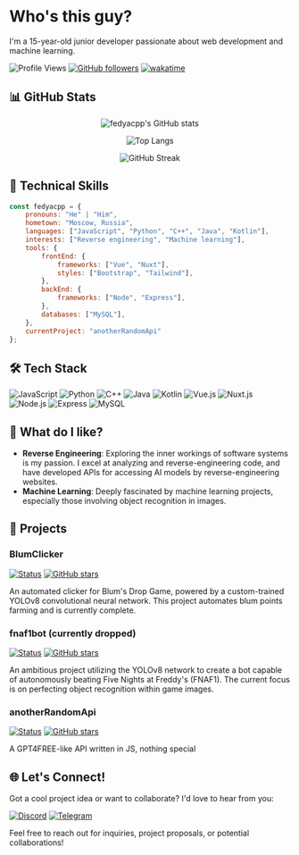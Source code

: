 # Who's this guy?

I'm a 15-year-old junior developer passionate about web development and machine learning.

![Profile Views](https://komarev.com/ghpvc/?username=fedyacpp&color=blueviolet)
[![GitHub followers](https://img.shields.io/github/followers/fedyacpp?label=Follow&style=social)](https://github.com/fedyacpp)
[![wakatime](https://wakatime.com/badge/user/018c9a3a-6f1b-4d4f-8e93-f8e0c2c39b4b.svg)](https://wakatime.com/@018c9a3a-6f1b-4d4f-8e93-f8e0c2c39b4b)

## 📊 GitHub Stats

<p align="center">
  <img src="https://github-readme-stats.vercel.app/api?username=fedyacpp&show_icons=true&theme=radical" alt="fedyacpp's GitHub stats" />
</p>

<p align="center">
  <img src="https://github-readme-stats.vercel.app/api/top-langs/?username=fedyacpp&layout=compact&theme=radical" alt="Top Langs" />
</p>

<p align="center">
  <img src="https://github-readme-streak-stats.herokuapp.com/?user=fedyacpp&theme=radical" alt="GitHub Streak" />
</p>

## 🚀 Technical Skills

```js
const fedyacpp = {
    pronouns: "He" | "Him",
    hometown: "Moscow, Russia",
    languages: ["JavaScript", "Python", "C++", "Java", "Kotlin"],
    interests: ["Reverse engineering", "Machine learning"],
    tools: {
        frontEnd: {
            frameworks: ["Vue", "Nuxt"],
            styles: ["Bootstrap", "Tailwind"],
        },
        backEnd: {
            frameworks: ["Node", "Express"],
        },
        databases: ["MySQL"],
    },
    currentProject: "anotherRandomApi"
};
```

## 🛠️ Tech Stack

![JavaScript](https://img.shields.io/badge/-JavaScript-F7DF1E?style=flat-square&logo=javascript&logoColor=black)
![Python](https://img.shields.io/badge/-Python-3776AB?style=flat-square&logo=Python&logoColor=white)
![C++](https://img.shields.io/badge/-C++-00599C?style=flat-square&logo=c%2B%2B&logoColor=white)
![Java](https://img.shields.io/badge/-Java-007396?style=flat-square&logo=java&logoColor=white)
![Kotlin](https://img.shields.io/badge/-Kotlin-0095D5?style=flat-square&logo=kotlin&logoColor=white)
![Vue.js](https://img.shields.io/badge/-Vue.js-4FC08D?style=flat-square&logo=vue.js&logoColor=white)
![Nuxt.js](https://img.shields.io/badge/-Nuxt.js-00C58E?style=flat-square&logo=nuxt.js&logoColor=white)
![Node.js](https://img.shields.io/badge/-Node.js-339933?style=flat-square&logo=node.js&logoColor=white)
![Express](https://img.shields.io/badge/-Express-000000?style=flat-square&logo=express&logoColor=white)
![MySQL](https://img.shields.io/badge/-MySQL-4479A1?style=flat-square&logo=mysql&logoColor=white)

## 🤔 What do I like?

- **Reverse Engineering**: Exploring the inner workings of software systems is my passion. I excel at analyzing and reverse-engineering code, and have developed APIs for accessing AI models by reverse-engineering websites.
- **Machine Learning**: Deeply fascinated by machine learning projects, especially those involving object recognition in images.

## 🚀 Projects

### BlumClicker
[![Status](https://img.shields.io/badge/Status-Completed-brightgreen)](https://github.com/fedyacpp/BlumClicker)
[![GitHub stars](https://img.shields.io/github/stars/fedyacpp/BlumClicker?style=social)](https://github.com/fedyacpp/BlumClicker/stargazers)

An automated clicker for Blum's Drop Game, powered by a custom-trained YOLOv8 convolutional neural network. This project automates blum points farming and is currently complete.

### fnaf1bot (currently dropped)
[![Status](https://img.shields.io/badge/Status-On%20Hold-yellow)](https://github.com/fedyacpp/fnaf1bot)
[![GitHub stars](https://img.shields.io/github/stars/fedyacpp/fnaf1bot?style=social)](https://github.com/fedyacpp/fnaf1bot/stargazers)

An ambitious project utilizing the YOLOv8 network to create a bot capable of autonomously beating Five Nights at Freddy's (FNAF1). The current focus is on perfecting object recognition within game images.

### anotherRandomApi
[![Status](https://img.shields.io/badge/Status-In%20Progress-blue)](https://github.com/fedyacpp/anotherRandomApi)
[![GitHub stars](https://img.shields.io/github/stars/fedyacpp/anotherRandomApi?style=social)](https://github.com/fedyacpp/anotherRandomApi/stargazers)

A GPT4FREE-like API written in JS, nothing special

## 🌐 Let's Connect!

Got a cool project idea or want to collaborate? I'd love to hear from you:

[![Discord](https://img.shields.io/badge/Discord-fedyacpp-7289DA?style=for-the-badge&logo=discord&logoColor=white)](https://discord.com/users/fedyacpp)
[![Telegram](https://img.shields.io/badge/Telegram-fedyacpp-2CA5E0?style=for-the-badge&logo=telegram&logoColor=white)](https://t.me/fedyacpp)

Feel free to reach out for inquiries, project proposals, or potential collaborations!
